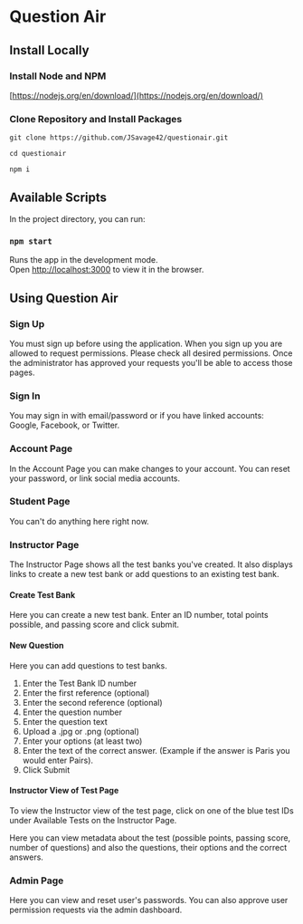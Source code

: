 # Question Air

## Install Locally

### Install Node and NPM

[https://nodejs.org/en/download/](https://nodejs.org/en/download/)

### Clone Repository and Install Packages

`git clone https://github.com/JSavage42/questionair.git`

`cd questionair`

`npm i`

## Available Scripts

In the project directory, you can run:

### `npm start`

Runs the app in the development mode.<br>
Open [http://localhost:3000](http://localhost:3000) to view it in the browser.

## Using Question Air

### Sign Up

You must sign up before using the application. When you sign up you are allowed to request permissions. Please check all desired permissions. Once the administrator has approved your requests you'll be able to access those pages.

### Sign In

You may sign in with email/password or if you have linked accounts: Google, Facebook, or Twitter.

### Account Page

In the Account Page you can make changes to your account. You can reset your password, or link social media accounts.

### Student Page

You can't do anything here right now.

### Instructor Page

The Instructor Page shows all the test banks you've created. It also displays links to create a new test bank or add questions to an existing test bank.

#### Create Test Bank

Here you can create a new test bank. Enter an ID number, total points possible, and passing score and click submit.

#### New Question

Here you can add questions to test banks.

1. Enter the Test Bank ID number
2. Enter the first reference (optional)
3. Enter the second reference (optional)
4. Enter the question number
5. Enter the question text
6. Upload a .jpg or .png (optional)
7. Enter your options (at least two)
8. Enter the text of the correct answer. (Example if the answer is Paris you would enter Pairs).
9. Click Submit

#### Instructor View of Test Page

To view the Instructor view of the test page, click on one of the blue test IDs under Available Tests on the Instructor Page.

Here you can view metadata about the test (possible points, passing score, number of questions) and also the questions, their options and the correct answers.

### Admin Page

Here you can view and reset user's passwords. You can also approve user permission requests via the admin dashboard.

